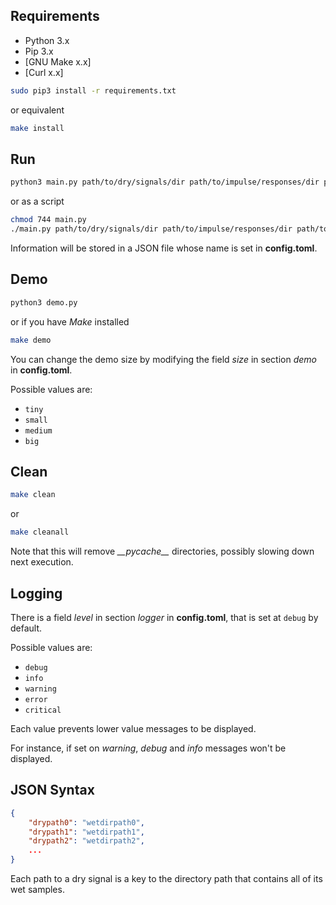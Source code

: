 ## Requirements

- Python 3.x
- Pip 3.x
- [GNU Make x.x]
- [Curl x.x]

```bash
sudo pip3 install -r requirements.txt
```

or equivalent

```bash
make install
```

## Run

```bash
python3 main.py path/to/dry/signals/dir path/to/impulse/responses/dir path/to/output/dir
```

or as a script

```bash
chmod 744 main.py
./main.py path/to/dry/signals/dir path/to/impulse/responses/dir path/to/output/dir
```

Information will be stored in a JSON file whose name is set in **config.toml**.

## Demo

```bash
python3 demo.py
```

or if you have *Make* installed

```bash
make demo
```

You can change the demo size by modifying the field *size* in section *demo* in **config.toml**.

Possible values are:
* `tiny`
* `small`
* `medium`
* `big`

## Clean

```bash
make clean
```

or

```bash
make cleanall
```

Note that this will remove *_\_pycache__* directories, possibly slowing down next execution.

## Logging

There is a field *level* in section *logger* in **config.toml**, that is set at `debug` by default.

Possible values are:
* `debug`
* `info`
* `warning`
* `error`
* `critical`

Each value prevents lower value messages to be displayed.

For instance, if set on *warning*, *debug* and *info* messages won't be displayed.

## JSON Syntax

```json
{
	"drypath0": "wetdirpath0",
	"drypath1": "wetdirpath1",
	"drypath2": "wetdirpath2",
	...
}
```

Each path to a dry signal is a key to the directory path that contains all of its wet samples.